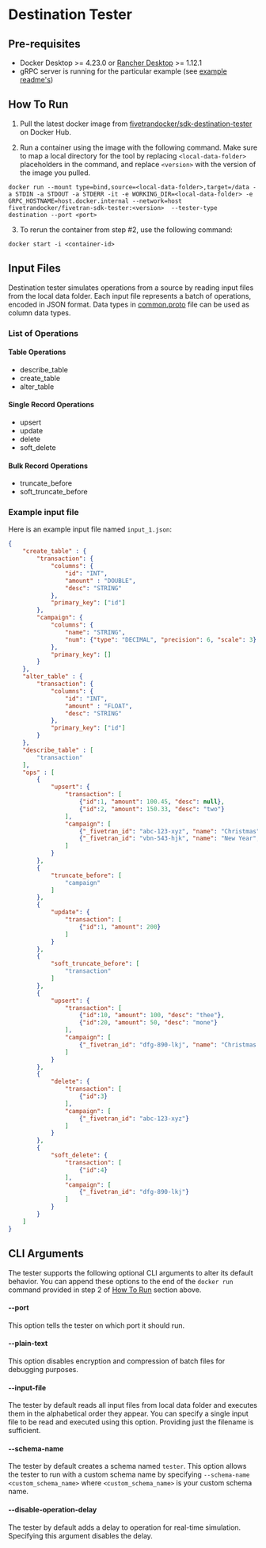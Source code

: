 # Destination Tester

## Pre-requisites
- Docker Desktop >= 4.23.0 or [Rancher Desktop](https://rancherdesktop.io/) >= 1.12.1
- gRPC server is running for the particular example (see [example readme's](/examples/destination/))

## How To Run
1. Pull the latest docker image from [fivetrandocker/sdk-destination-tester](https://hub.docker.com/repository/docker/fivetrandocker/sdk-destination-tester/general) on Docker Hub.

2. Run a container using the image with the following command. Make sure to map a local directory for the tool by replacing `<local-data-folder>` placeholders in the command, and replace `<version>` with the version of the image you pulled.

```
docker run --mount type=bind,source=<local-data-folder>,target=/data -a STDIN -a STDOUT -a STDERR -it -e WORKING_DIR=<local-data-folder> -e GRPC_HOSTNAME=host.docker.internal --network=host fivetrandocker/fivetran-sdk-tester:<version>  --tester-type destination --port <port>
```

3. To rerun the container from step #2, use the following command:

```
docker start -i <container-id>
```

## Input Files

Destination tester simulates operations from a source by reading input files from the local data folder. Each input file represents a batch of operations, encoded in JSON format. Data types in [common.proto](https://github.com/fivetran/fivetran_sdk/blob/main/common.proto#L73) file can be used as column data types.

### List of Operations

#### Table Operations
* describe_table
* create_table
* alter_table

#### Single Record Operations
* upsert
* update
* delete
* soft_delete

#### Bulk Record Operations
* truncate_before
* soft_truncate_before

### Example input file
Here is an example input file named `input_1.json`:

```json
{
    "create_table" : {
        "transaction": {
            "columns": {
                "id": "INT",
                "amount" : "DOUBLE",
                "desc": "STRING"
            },
            "primary_key": ["id"]
        },
        "campaign": {
            "columns": {
                "name": "STRING",
                "num": {"type": "DECIMAL", "precision": 6, "scale": 3}
            },
            "primary_key": []
        }
    },
    "alter_table" : {
        "transaction": {
            "columns": {
                "id": "INT",
                "amount" : "FLOAT",
                "desc": "STRING"
            },
            "primary_key": ["id"]
        }
    },
    "describe_table" : [
        "transaction"
    ],
    "ops" : [
        {
            "upsert": {
                "transaction": [
                    {"id":1, "amount": 100.45, "desc": null},
                    {"id":2, "amount": 150.33, "desc": "two"}
                ],
                "campaign": [
                    {"_fivetran_id": "abc-123-xyz", "name": "Christmas", "num": 100.23},
                    {"_fivetran_id": "vbn-543-hjk", "name": "New Year", "num": 200.56}
                ]
            }
        },
        {
            "truncate_before": [
                "campaign"
            ]
        },
        {
            "update": {
                "transaction": [
                    {"id":1, "amount": 200}
                ]
            }
        },
        {
            "soft_truncate_before": [
                "transaction"
            ]
        },
        {
            "upsert": {
                "transaction": [
                    {"id":10, "amount": 100, "desc": "thee"},
                    {"id":20, "amount": 50, "desc": "mone"}
                ],
                "campaign": [
                    {"_fivetran_id": "dfg-890-lkj", "name": "Christmas 2", "num": 400.32}
                ]
            }
        },
        {
            "delete": {
                "transaction": [
                    {"id":3}
                ],
                "campaign": [
                    {"_fivetran_id": "abc-123-xyz"}
                ]
            }
        },
        {
            "soft_delete": {
                "transaction": [
                    {"id":4}
                ],
                "campaign": [
                    {"_fivetran_id": "dfg-890-lkj"}
                ]
            }
        }
    ]
}

```

## CLI Arguments

The tester supports the following optional CLI arguments to alter its default behavior. You can append these options to the end of the `docker run` command provided in step 2 of [How To Run](https://github.com/fivetran/fivetran_sdk/tree/main/tools/destination-tester#how-to-run) section above.

#### --port
This option tells the tester on which port it should run.

#### --plain-text
This option disables encryption and compression of batch files for debugging purposes.

#### --input-file
The tester by default reads all input files from local data folder and executes them in the alphabetical order they appear. You can specify a single input file to be read and executed using this option. Providing just the filename is sufficient.

#### --schema-name
The tester by default creates a schema named `tester`. This option allows the tester to run with a custom schema name by specifying `--schema-name <custom_schema_name>` where `<custom_schema_name>` is your custom schema name.

#### --disable-operation-delay
The tester by default adds a delay to operation for real-time simulation. Specifying this argument disables the delay.